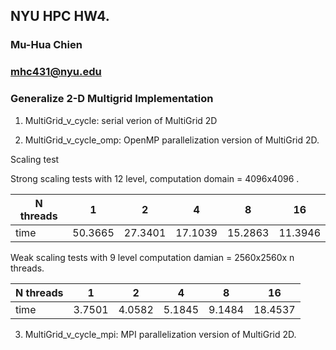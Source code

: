 ## NYU HPC HW4.
### Mu-Hua Chien 
### mhc431@nyu.edu

### Generalize 2-D Multigrid Implementation

1. MultiGrid_v_cycle: serial verion of MultiGrid 2D

2. MultiGrid_v_cycle_omp: OpenMP parallelization version of MultiGrid 2D.

Scaling test 

Strong scaling tests with 12 level, computation domain = 4096x4096 .

| N threads  | 1 | 2 | 4 | 8 | 16 |
|---|---|---|---|---|---|
|time | 50.3665 | 27.3401 | 17.1039 | 15.2863 | 11.3946 |

Weak scaling tests with 9 level computation damian = 2560x2560x n threads. 

| N threads  | 1 | 2 | 4 | 8 | 16 |
|---|---|---|---|---|---|
|time | 3.7501 | 4.0582 | 5.1845 | 9.1484 | 18.4537 |



3. MultiGrid_v_cycle_mpi: MPI parallelization version of MultiGrid 2D. 






